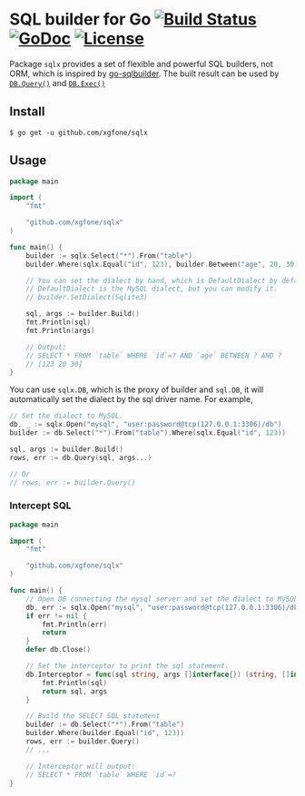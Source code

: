 # SQL builder for Go [![Build Status](https://travis-ci.org/xgfone/sqlx.svg?branch=master)](https://travis-ci.org/xgfone/sqlx) [![GoDoc](https://godoc.org/github.com/xgfone/sqlx?status.svg)](http://pkg.go.dev/github.com/xgfone/sqlx) [![License](https://img.shields.io/badge/License-Apache%202.0-blue.svg?style=flat-square)](https://raw.githubusercontent.com/xgfone/sqlx/master/LICENSE)

Package `sqlx` provides a set of flexible and powerful SQL builders, not ORM, which is inspired by [go-sqlbuilder](https://github.com/huandu/go-sqlbuilder). The built result can be used by [`DB.Query()`](https://pkg.go.dev/database/sql#DB.Query) and [`DB.Exec()`](https://pkg.go.dev/database/sql#DB.Exec)


## Install ##
```shell
$ go get -u github.com/xgfone/sqlx
```


## Usage ##

```go
package main

import (
    "fmt"

    "github.com/xgfone/sqlx"
)

func main() {
    builder := sqlx.Select("*").From("table")
    builder.Where(sqlx.Equal("id", 123), builder.Between("age", 20, 30))

    // You can set the dialect by hand, which is DefaultDialect by default.
    // DefaultDialect is the MySQL dialect, but you can modify it.
    // builder.SetDialect(Sqlite3)

    sql, args := builder.Build()
    fmt.Println(sql)
    fmt.Println(args)

    // Output:
    // SELECT * FROM `table` WHERE `id`=? AND `age` BETWEEN ? AND ?
    // [123 20 30]
}
```

You can use `sqlx.DB`, which is the proxy of builder and `sql.DB`, it will automatically set the dialect by the sql driver name. For example,
```go
// Set the dialect to MySQL.
db, _ := sqlx.Open("mysql", "user:password@tcp(127.0.0.1:3306)/db")
builder := db.Select("*").From("table").Where(sqlx.Equal("id", 123))

sql, args := builder.Build()
rows, err := db.Query(sql, args...)

// Or
// rows, err := builder.Query()
```

### Intercept SQL

```go
package main

import (
    "fmt"

    "github.com/xgfone/sqlx"
)

func main() {
    // Open DB connecting the mysql server and set the dialect to MySQL.
    db, err := sqlx.Open("mysql", "user:password@tcp(127.0.0.1:3306)/db")
    if err != nil {
        fmt.Println(err)
        return
    }
    defer db.Close()

    // Set the interceptor to print the sql statement.
    db.Interceptor = func(sql string, args []interface{}) (string, []interface{}) {
        fmt.Println(sql)
        return sql, args
    }

    // Build the SELECT SQL statement
    builder := db.Select("*").From("table")
    builder.Where(builder.Equal("id", 123))
    rows, err := builder.Query()
    // ...

    // Interceptor will output:
    // SELECT * FROM `table` WHERE `id`=?
}
```
